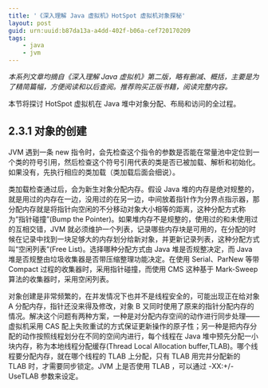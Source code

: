 ```yaml
---
title: '《深入理解 Java 虚拟机》HotSpot 虚拟机对象探秘'
layout: post
guid: urn:uuid:b87da13a-a4dd-402f-b06a-cef720170209
tags:
    - java
    - jvm
---
```


*本系列文章均摘自《深入理解 Java 虚拟机》第二版，略有删减、概括，主要是为了精简篇幅，方便阅读和以后查阅。推荐购买正版书籍，阅读完整内容。*

本节将探讨 HotSpot 虚拟机在 Java 堆中对象分配、布局和访问的全过程。

## 2.3.1 对象的创建
JVM 遇到一条 new 指令时，会先检查这个指令的参数是否能在常量池中定位到一个类的符号引用，然后检查这个符号引用代表的类是否已被加载、解析和初始化。如果没有，先执行相应的类加载（类加载后面会细说）。

类加载检查通过后，会为新生对象分配内存。假设 Java 堆的内存是绝对规整的，就是用过的内存在一边，没用过的在另一边，中间放着指针作为分界点指示器，那分配内存就是将指针向空闲的不分移动对象大小相等的距离，这种分配方式称为“指针碰撞”(Bump the Pointer)。如果堆内存不是规整的，使用过的和未使用过的互相交错，JVM 就必须维护一个列表，记录哪些内存块是可用的，在分配的时候在记录中找到一块足够大的内存划分给新对象，并更新记录列表，这种分配方式叫“空闲列表”(Free List)。选择哪种分配方式由 Java 堆是否规整决定，而 Java 堆是否规整由垃圾收集器是否带压缩整理功能决定。在使用 Serial、ParNew 等带 Compact 过程的收集器时，采用指针碰撞，而使用 CMS 这种基于 Mark-Sweep 算法的收集器时，采用空闲列表。

对象创建是非常频繁的，在并发情况下也并不是线程安全的，可能出现正在给对象 A 分配内存，指针还没来得及修改，对象 B 又同时使用了原来的指针分配内存的情况。解决这个问题有两种方案，一种是对分配内存空间的动作进行同步处理——虚拟机采用 CAS 配上失败重试的方式保证更新操作的原子性；另一种是把内存分配的动作按照线程划分在不同的空间内进行，每个线程在 Java 堆中预先分配一小块内存，称为本地线程分配缓存(Thread Local Allocation buffer,TLAB)。哪个线程要分配内存，就在哪个线程的 TLAB 上分配，只有 TLAB 用完并分配新的 TLAB 时，才需要同步锁定。JVM 上是否使用 TLAB ，可以通过 -XX:+/-UseTLAB 参数来设定。
